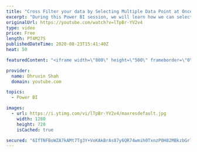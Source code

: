 ```yaml
---
title: "Cross Filter your data by Selecting Multiple Data Point at Once Using Rectangular Lasso"
excerpt: "During this Power BI session, we will learn how we can select multiple data points at once using Rectangular Lasso in Power BI Desktop. This feature has been rolled out during the August 2020 Update. Make sure you have updated your Power BI Desktop with all August 2020 features.  During this session,"
originalUrl: https://youtube.com/watch?v=lTpBr-YV2v4
type: video
price: Free
length: PT4M27S
publishedDateTime: 2020-08-23T15:41:40Z
heat: 50

featuredContent: "<iframe width=\"800\" height=\"500\" frameborder=\"0\" src=\"https://www.youtube.com/embed/lTpBr-YV2v4\" allow=\"accelerometer; autoplay; encrypted-media; gyroscope; picture-in-picture\" allowfullscreen></iframe>"

provider:
  name: Dhruvin Shah
  domain: youtube.com

topics:
  - Power BI

images:
  - url: https://i.ytimg.com/vi/lTpBr-YV2v4/maxresdefault.jpg
    width: 1280
    height: 720
    isCached: true

secured: "6IfTNFBoWZA7kAMt7Tg3Y+VoKAkBrAs87y6QR74wmih0TxnzP0H82MBkzbGrltrVzZDSAL9fk3Z6NYT5DvETK9tfmNyyISmTk4G42p+ZEmxnFyfkbTRZ1ubhAbxnNUe3anlQZsdV9ZM/MFedkrsuWZSJxeuVh7gThXQC51zdH3FmW2qavU6fCpfQdjAnaEIXDbqvKRxd77yvkubP6ycKu4QH1SJGJu3Xp00ZKM+OW7LczybTni1IgvgoxPkJ3S7jO+3HjT/vJgVA8eW8oHBplqQEn9oKcXh0WjMXWR41Ok/wjF0HegCFJi+qHr0dvZPJM1LjDBwDz7Y6SWWlwURKrzALi79l15PWjOT7YaMNcx0qwP/IVbdPYtdnDZKUUjVgUn4qJbgQ9jMYnWeTuPBOET9rdAbttZaq0fntvHZyaTQ=;HSE+HT9VTCWhoiBZB0DjUw=="
---
```


